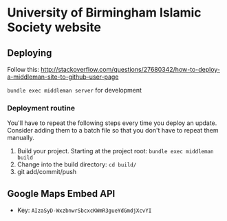 # University of Birmingham Islamic Society website

## Deploying

Follow this: http://stackoverflow.com/questions/27680342/how-to-deploy-a-middleman-site-to-github-user-page

`bundle exec middleman server` for development

### Deployment routine

You'll have to repeat the following steps every time you deploy an update. Consider adding them to a batch file so that you don't have to repeat them manually.

1. Build your project. Starting at the project root: `bundle exec middleman build`
2. Change into the build directory: `cd build/`
3. git add/commit/push

## Google Maps Embed API

- Key: `AIzaSyD-WxzbnwrSbcxcKWmR3gueYdGmdjXcvYI`
